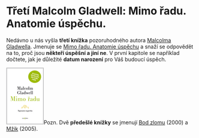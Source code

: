 <!--
title : Třetí Malcolm Gladwell: Mimo řadu. Anatomie úspěchu.
author : Roman Ožana <ozana@omdesign.cz>
date : 21.11.2009 18:56:22
tags : Co čtu
-->

# Třetí Malcolm Gladwell: Mimo řadu. Anatomie úspěchu.

Nedávno u nás vyšla **třetí knížka** pozoruhodného autora [Malcolma Gladwella][1]. Jmenuje se [Mimo řadu. Anatomie úspěchu][2] a snaží se odpovědět na to, proč jsou **někteří úspěšní a jiní ne**. V první kapitole se například dočtete, jak je důležité **datum narození** pro Váš budoucí úspěch.

[<img class="aligncenter size-full wp-image-752" title="mimo-radu" src="mimo-radu.gif" alt="mimo-radu" width="100" height="152" />][2]Pozn. Dvě **předešlé knížky** se jmenují [Bod zlomu][3] (2000) a [Mžik][4] (2005).

 [1]: http://en.wikipedia.org/wiki/Malcolm_Gladwell
 [2]: http://www.kosmas.cz/knihy/148819/mimo-radu-anatomie-uspechu/ "Mimo řadu. Anatomie úspěchu."
 [3]: http://www.kosmas.cz/knihy/130419/bod-zlomu/ "Bod Zlomu"
 [4]: http://www.kosmas.cz/knihy/131000/mzik-jak-myslet-bez-premysleni/